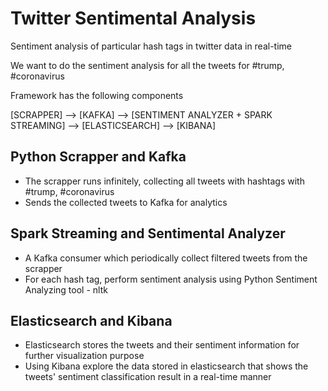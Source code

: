 # Twitter Sentimental Analysis
Sentiment analysis of particular hash tags in twitter data in real-time

We want to do the sentiment analysis for all the tweets for #trump, #coronavirus

Framework has the following components

[SCRAPPER] --> [KAFKA] --> [SENTIMENT ANALYZER + SPARK STREAMING] --> [ELASTICSEARCH] --> [KIBANA]


## Python Scrapper and Kafka
  * The scrapper runs infinitely, collecting all tweets with hashtags with #trump, #coronavirus 
  * Sends the collected tweets to Kafka for analytics


## Spark Streaming and Sentimental Analyzer
  * A Kafka consumer which periodically collect filtered tweets from the scrapper
  * For each hash tag, perform sentiment analysis using Python Sentiment Analyzing tool - nltk 

## Elasticsearch and Kibana 
  * Elasticsearch stores the tweets and their sentiment information for further visualization purpose
  * Using Kibana explore the data stored in elasticsearch that shows the tweets' sentiment classification result in a real-time manner
